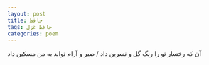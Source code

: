 ```yaml
---
layout: post
title: حافظ
tags: حافظ غزل
categories: poem
---
```


آن که رخسار تو را رنگ گل و نسرین داد / صبر و آرام تواند به من مسکین داد